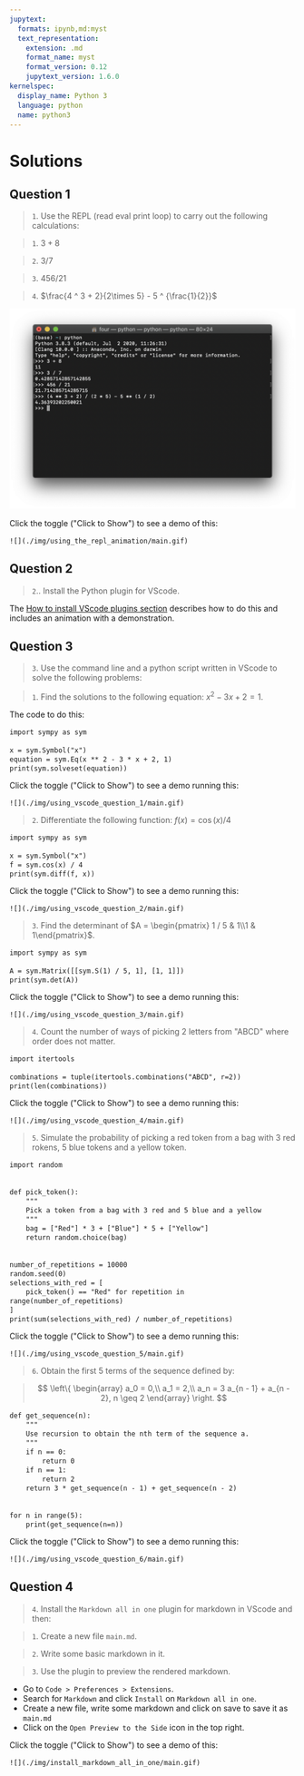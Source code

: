 ```yaml
---
jupytext:
  formats: ipynb,md:myst
  text_representation:
    extension: .md
    format_name: myst
    format_version: 0.12
    jupytext_version: 1.6.0
kernelspec:
  display_name: Python 3
  language: python
  name: python3
---
```


# Solutions

## Question 1

> `1`. Use the REPL (read eval print loop) to carry out the following calculations:

> `1`. $3 + 8$

> `2`. $3 / 7$

> `3`. $456 / 21$

> `4`. $\frac{4 ^ 3 + 2}{2\times 5} - 5 ^ {\frac{1}{2}}$


![](./img/using_the_repl/main.png)

Click the toggle ("Click to Show") to see a demo of this:

```{toggle}
![](./img/using_the_repl_animation/main.gif)
```

## Question 2

> `2`.. Install the Python plugin for VScode.

The [How to install VScode plugins section](how_to_install_a_vscode_plugin)
describes how to do this and includes an animation with a demonstration.

## Question 3

> `3`. Use the command line and a python script written in VScode to solve the
   following problems:

> `1`. Find the solutions to the following equation: $x ^ 2 - 3 x + 2 = 1$.

The code to do this:

```{code-cell} ipython3
import sympy as sym

x = sym.Symbol("x")
equation = sym.Eq(x ** 2 - 3 * x + 2, 1)
print(sym.solveset(equation))
```

Click the toggle ("Click to Show") to see a demo running this:

```{toggle}
![](./img/using_vscode_question_1/main.gif)
```


> `2`. Differentiate the following function: $f(x) = \cos(x) / 4$

```{code-cell} ipython3
import sympy as sym

x = sym.Symbol("x")
f = sym.cos(x) / 4
print(sym.diff(f, x))
```

Click the toggle ("Click to Show") to see a demo running this:

```{toggle}
![](./img/using_vscode_question_2/main.gif)
```

> `3`. Find the determinant of $A = \begin{pmatrix} 1 / 5 & 1\\1 & 1\end{pmatrix}$.

```{code-cell} ipython3
import sympy as sym

A = sym.Matrix([[sym.S(1) / 5, 1], [1, 1]])
print(sym.det(A))
```

Click the toggle ("Click to Show") to see a demo running this:

```{toggle}
![](./img/using_vscode_question_3/main.gif)
```


> `4`. Count the number of ways of picking 2 letters from "ABCD" where order
      does not matter.

```{code-cell} ipython3
import itertools

combinations = tuple(itertools.combinations("ABCD", r=2))
print(len(combinations))
```

Click the toggle ("Click to Show") to see a demo running this:

```{toggle}
![](./img/using_vscode_question_4/main.gif)
```

> `5`. Simulate the probability of picking a red token from a bag with 3 red
      rokens, 5 blue tokens and a yellow token.

```{code-cell} ipython3
import random


def pick_token():
    """
    Pick a token from a bag with 3 red and 5 blue and a yellow
    """
    bag = ["Red"] * 3 + ["Blue"] * 5 + ["Yellow"]
    return random.choice(bag)


number_of_repetitions = 10000
random.seed(0)
selections_with_red = [
    pick_token() == "Red" for repetition in range(number_of_repetitions)
]
print(sum(selections_with_red) / number_of_repetitions)
```

Click the toggle ("Click to Show") to see a demo running this:

```{toggle}
![](./img/using_vscode_question_5/main.gif)
```

> `6`. Obtain the first 5 terms of the sequence defined by:

> $$
        \left\{
            \begin{array}
              a_0 = 0,\\
              a_1 = 2,\\
              a_n = 3 a_{n - 1} + a_{n - 2}, n \geq 2
            \end{array}
        \right.
      $$

```{code-cell} ipython3
def get_sequence(n):
    """
    Use recursion to obtain the nth term of the sequence a.
    """
    if n == 0:
        return 0
    if n == 1:
        return 2
    return 3 * get_sequence(n - 1) + get_sequence(n - 2)


for n in range(5):
    print(get_sequence(n=n))
```

Click the toggle ("Click to Show") to see a demo running this:

```{toggle}
![](./img/using_vscode_question_6/main.gif)
```

## Question 4

> `4`. Install the `Markdown all in one` plugin for markdown in VScode and then:

>  `1`. Create a new file `main.md`.

>  `2`. Write some basic markdown in it.

>  `3`. Use the plugin to preview the rendered markdown.

- Go to `Code > Preferences > Extensions`.
- Search for `Markdown` and click `Install` on `Markdown all in one`.
- Create a new file, write some markdown and click on save to save it as
  `main.md`
- Click on the `Open Preview to the Side` icon in the top right.

Click the toggle ("Click to Show") to see a demo of this:

```{toggle}
![](./img/install_markdown_all_in_one/main.gif)
```
